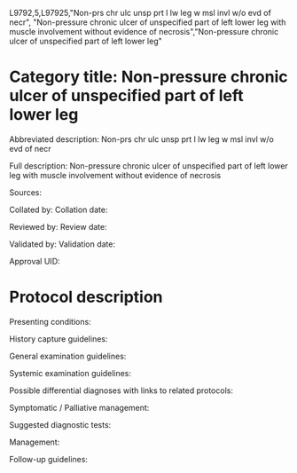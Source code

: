 L9792,5,L97925,"Non-prs chr ulc unsp prt l lw leg w msl invl w/o evd of necr", "Non-pressure chronic ulcer of unspecified part of left lower leg with muscle involvement without evidence of necrosis","Non-pressure chronic ulcer of unspecified part of left lower leg"
# Category title: Non-pressure chronic ulcer of unspecified part of left lower leg

Abbreviated description: Non-prs chr ulc unsp prt l lw leg w msl invl w/o evd of necr

Full description: Non-pressure chronic ulcer of unspecified part of left lower leg with muscle involvement without evidence of necrosis

Sources:

Collated by:
Collation date:

Reviewed by:
Review date:

Validated by:
Validation date:

Approval UID:

# Protocol description

Presenting conditions:

History capture guidelines:

General examination guidelines:

Systemic examination guidelines:

Possible differential diagnoses with links to related protocols:

Symptomatic / Palliative management:

Suggested diagnostic tests:

Management:

Follow-up guidelines:
